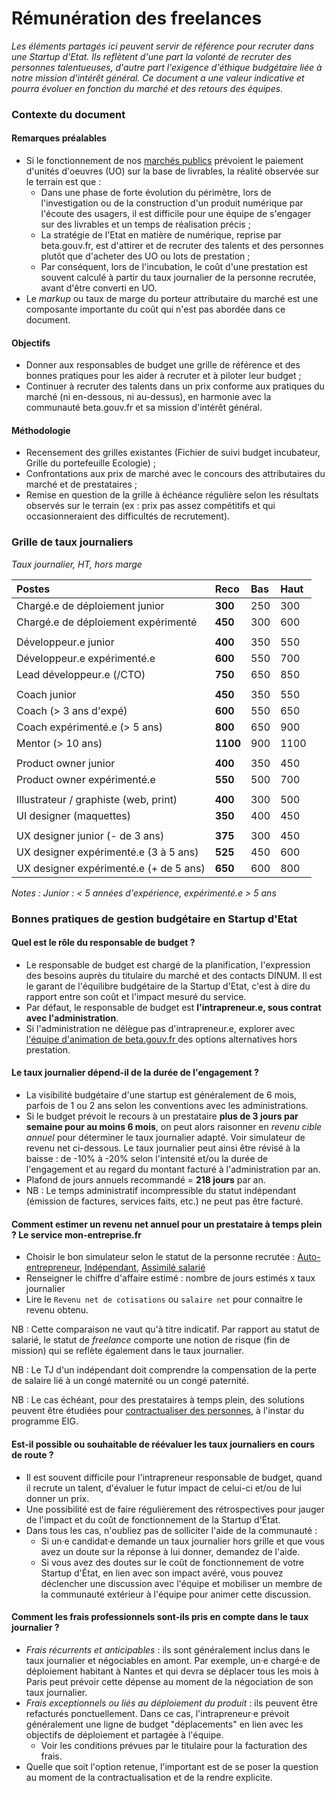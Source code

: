 # Rémunération des freelances

_Les éléments partagés ici peuvent servir de référence pour recruter dans une Startup d'Etat. Ils reflètent d'une part la volonté de recruter des personnes talentueuses, d'autre part l'exigence d'éthique budgétaire liée à notre mission d'intérêt général. Ce document a une valeur indicative et pourra évoluer en fonction du marché et des retours des équipes._

### Contexte du document

#### Remarques préalables

* Si le fonctionnement de nos [marchés publics](../../../../gerer-sa-startup-detat-ou-de-territoires-au-quotidien/gestion-administrative/marches-publics-beta.gouv.fr/) prévoient le paiement d'unités d'oeuvres \(UO\) sur la base de livrables, la réalité observée sur le terrain est que : 
  * Dans une phase de forte évolution du périmètre, lors de l'investigation ou de la construction d'un produit numérique par l'écoute des usagers, il est difficile pour une équipe de s'engager sur des livrables et un temps de réalisation précis ; 
  * La stratégie de l'Etat en matière de numérique, reprise par beta.gouv.fr, est d'attirer et de recruter des talents et des personnes plutôt que d'acheter des UO ou lots de prestation ;
  * Par conséquent, lors de l'incubation, le coût d'une prestation est souvent calculé à partir du taux journalier de la personne recrutée, avant d'être converti en UO. 
* Le _markup_ ou taux de marge du porteur attributaire du marché est une composante importante du coût qui n'est pas abordée dans ce document. 

#### Objectifs

* Donner aux responsables de budget une grille de référence et des bonnes pratiques pour les aider à recruter et à piloter leur budget ; 
* Continuer à recruter des talents dans un prix conforme aux pratiques du marché \(ni en-dessous, ni au-dessus\), en harmonie avec la communauté beta.gouv.fr et sa mission d'intérêt général.

#### Méthodologie

* Recensement des grilles existantes \(Fichier de suivi budget incubateur, Grille du portefeuille Ecologie\) ;
* Confrontations aux prix de marché avec le concours des attributaires du marché et de prestataires ;
* Remise en question de la grille à échéance régulière selon les résultats observés sur le terrain \(ex : prix pas assez compétitifs et qui occasionneraient des difficultés de recrutement\).

### **Grille de taux journaliers**

_Taux journalier, HT, hors marge_

| Postes | Reco | Bas | Haut |
| :--- | :--- | :--- | :--- |
| Chargé.e de déploiement junior | **300** | 250 | 300 |
| Chargé.e de déploiement expérimenté | **450** | 300 | 600 |
|  |  |  |  |
| Développeur.e junior | **400** | 350 | 550 |
| Développeur.e expérimenté.e | **600** | 550 | 700 |
| Lead développeur.e \(/CTO\) | **750** | 650 | 850 |
|  |  |  |  |
| Coach junior | **450** | 350 | 550 |
| Coach \(&gt; 3 ans d'expé\) | **600** | 550 | 650 |
| Coach expérimenté.e \(&gt; 5 ans\) | **800** | 650 | 900 |
| Mentor \(&gt; 10 ans\) | **1100** | 900 | 1100 |
|  |  |  |  |
| Product owner junior | **400** | 350 | 450 |
| Product owner expérimenté.e | **550** | 500 | 700 |
|  |  |  |  |
| Illustrateur / graphiste \(web, print\) | **400** | 300 | 500 |
| UI designer \(maquettes\) | **350** | 400 | 450 |
|  |  |  |  |
| UX designer junior \(- de 3 ans\) | **375** | 300 | 450 |
| UX designer expérimenté.e \(3 à 5 ans\) | **525** | 450 | 600 |
| UX designer expérimenté.e \(+ de 5 ans\) | **650** | 600 | 800 |

_Notes : Junior : &lt; 5 années d'expérience, expérimenté.e &gt; 5 ans_

### Bonnes pratiques de gestion budgétaire en Startup d'Etat

#### Quel est le rôle du responsable de budget ?

* Le responsable de budget est chargé de la planification, l'expression des besoins auprès du titulaire du marché et des contacts DINUM. Il est le garant de l'équilibre budgétaire de la Startup d'Etat, c'est à dire du rapport entre son coût et l'impact mesuré du service.
* Par défaut, le responsable de budget est **l'intrapreneur.e, sous contrat avec l'administration**.
* Si l'administration ne délègue pas d'intrapreneur.e, explorer avec [l'équipe d'animation de beta.gouv.fr ](../../../actions-transverses/equipe-danimation.md)des options alternatives hors prestation.

#### Le taux journalier dépend-il de la durée de l'engagement ?

* La visibilité budgétaire d'une startup est généralement de 6 mois, parfois de 1 ou 2 ans selon les conventions avec les administrations.
* Si le budget prévoit le recours à un prestataire  **plus de 3 jours par semaine pour au moins 6 mois**, on peut alors raisonner en _revenu cible annuel_ pour déterminer le taux journalier adapté. Voir simulateur de revenu net ci-dessous. Le taux journalier peut ainsi être révisé à la baisse : de -10% à -20% selon l'intensité et/ou la durée de l'engagement et au regard du montant facturé à l'administration par an.  
* Plafond de jours annuels recommandé = **218 jours** par an. 
* NB : Le temps administratif incompressible du statut indépendant \(émission de factures, services faits, etc.\) ne peut pas être facturé. 

#### Comment estimer un revenu net annuel pour un prestataire à temps plein ? Le service mon-entreprise.fr

* Choisir le bon simulateur selon le statut de la personne recrutée : [Auto-entrepreneur](https://mon-entreprise.fr/simulateurs/auto-entrepreneur), [Indépendant](https://mon-entreprise.fr/simulateurs/ind%C3%A9pendant), [Assimilé salarié](https://mon-entreprise.fr/simulateurs/assimil%C3%A9-salari%C3%A9)
* Renseigner le chiffre d'affaire estimé : nombre de jours estimés x taux journalier
* Lire le `Revenu net de cotisations` ou `salaire net` pour connaitre le revenu obtenu.  

NB : Cette comparaison ne vaut qu'à titre indicatif. Par rapport au statut de salarié, le statut de _freelance_ comporte une notion de risque \(fin de mission\) qui se reflète également dans le taux journalier. 

NB : Le TJ d'un indépendant doit comprendre la compensation de la perte de salaire lié à un congé maternité ou un congé paternité. 

NB : Le cas échéant, pour des prestataires à temps plein, des solutions peuvent être étudiées pour [contractualiser des personnes](../fonctionnaires-et-contractuels-de-la-fonction-publique.md), à l'instar du programme EIG.

#### Est-il possible ou souhaitable de réévaluer les taux journaliers en cours de route ?

* Il est souvent difficile pour l'intrapreneur responsable de budget, quand il recrute un talent, d'évaluer le futur impact de celui-ci et/ou de lui donner un prix. 
* Une possibilité est de faire régulièrement des rétrospectives pour jauger de l'impact et du coût de fonctionnement de la Startup d'État.  
* Dans tous les cas, n'oubliez pas de solliciter l'aide de la communauté : 
  * Si un·e candidat·e demande un taux journalier hors grille et que vous avez un doute sur la réponse à lui donner, demandez de l'aide. 
  * Si vous avez des doutes sur le coût de fonctionnement de votre Startup d'État, en lien avec son impact avéré, vous pouvez déclencher une discussion avec l'équipe et mobiliser un membre de la communauté extérieur à l'équipe pour animer cette discussion.   

#### Comment les frais professionnels sont-ils pris en compte dans le taux journalier ?

* _Frais récurrents et anticipables_ : ils sont généralement inclus dans le taux journalier et négociables en amont. Par exemple, un·e chargé·e de déploiement habitant à Nantes et qui devra se déplacer tous les mois à Paris peut prévoir cette dépense au moment de la négociation de son taux journalier.
* _Frais exceptionnels ou liés au déploiement du produit_ : ils peuvent être refacturés ponctuellement. Dans ce cas, l'intrapreneur·e prévoit généralement une ligne de budget "déplacements" en lien avec les objectifs de déploiement et partagée à l'équipe. 
  * Voir les conditions prévues par le titulaire pour la facturation des frais. 
* Quelle que soit l'option retenue, l'important est de se poser la question au moment de la contractualisation et de la rendre explicite. 

